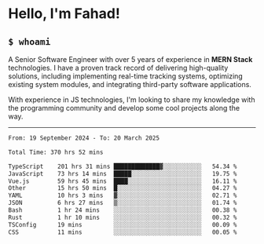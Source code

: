 <h1>Hello, I'm Fahad!</h1>

<h2><code>$ whoami</code></h2>

A Senior Software Engineer with over 5 years of experience in **MERN Stack** technologies. I have a proven track record of delivering high-quality solutions, including implementing real-time tracking systems, optimizing existing system modules, and integrating third-party software applications.

With experience in JS technologies, I'm looking to share my knowledge with the programming community and develop some cool projects along the way.

---

<!--START_SECTION:waka-->

```txt
From: 19 September 2024 - To: 20 March 2025

Total Time: 370 hrs 52 mins

TypeScript    201 hrs 31 mins █████████████▓░░░░░░░░░░░   54.34 %
JavaScript    73 hrs 14 mins  █████░░░░░░░░░░░░░░░░░░░░   19.75 %
Vue.js        59 hrs 45 mins  ████░░░░░░░░░░░░░░░░░░░░░   16.11 %
Other         15 hrs 50 mins  █░░░░░░░░░░░░░░░░░░░░░░░░   04.27 %
YAML          10 hrs 3 mins   ▓░░░░░░░░░░░░░░░░░░░░░░░░   02.71 %
JSON          6 hrs 27 mins   ▒░░░░░░░░░░░░░░░░░░░░░░░░   01.74 %
Bash          1 hr 24 mins    ░░░░░░░░░░░░░░░░░░░░░░░░░   00.38 %
Rust          1 hr 10 mins    ░░░░░░░░░░░░░░░░░░░░░░░░░   00.32 %
TSConfig      19 mins         ░░░░░░░░░░░░░░░░░░░░░░░░░   00.09 %
CSS           11 mins         ░░░░░░░░░░░░░░░░░░░░░░░░░   00.05 %
```

<!--END_SECTION:waka-->

<!--
**heyFahad/heyFahad** is a ✨ _special_ ✨ repository because its `README.md` (this file) appears on your GitHub profile.

Here are some ideas to get you started:

- 🔭 I’m currently working on ...
- 🌱 I’m currently learning ...
- 👯 I’m looking to collaborate on ...
- 🤔 I’m looking for help with ...
- 💬 Ask me about ...
- 📫 How to reach me: ...
- 😄 Pronouns: ...
- ⚡ Fun fact: ...
-->
